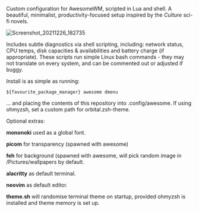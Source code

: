 Custom configuration for AwesomeWM, scripted in Lua and shell.
A beautiful, minimalist, productivity-focused setup inspired by the _Culture_ sci-fi novels.

![Screenshot_20211226_182735](https://user-images.githubusercontent.com/86522370/147416986-e86587ab-eccf-4538-b91a-4fd249c60629.png)


Includes subtle diagnostics via shell scripting, including: network status, CPU temps, disk capacities & availabilities and battery charge (if appropriate). These scripts run simple Linux bash commands - they may not translate on every system, and can be commented out or adjusted if buggy.

Install is as simple as running:

```
${favourite_package_manager} awesome dmenu
```

... and placing the contents of this repository into .config/awesome. If using ohmyzsh, set a custom path for orbital.zsh-theme.

Optional extras:

**mononoki** used as a global font.

**picom** for transparency (spawned with awesome)

**feh** for background (spawned with awesome, will pick random image in /Pictures/wallpapers by default.

**alacritty** as default terminal.

**neovim** as default editor.

**theme.sh** will randomise terminal theme on startup, provided ohmyzsh is installed and theme memory is set up.
